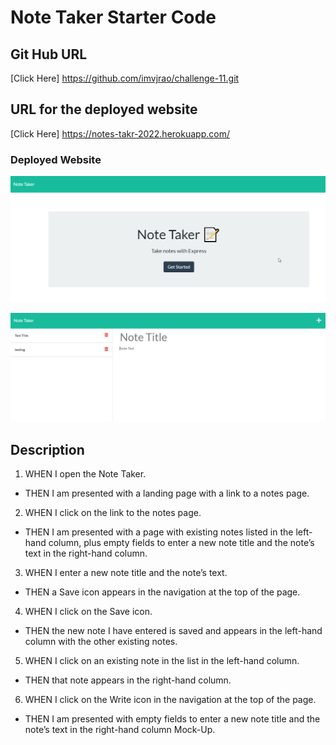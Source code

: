 # Note Taker Starter Code

## Git Hub URL
[Click Here] https://github.com/imvjrao/challenge-11.git


## URL for the deployed website
[Click Here] https://notes-takr-2022.herokuapp.com/



### Deployed Website
![](./Develop/public/assets/Images/Note-Takr-2022.png)

![](./Develop/public/assets/Images/Note-takr-2022-page-1.png)

## Description
1. WHEN I open the Note Taker.
- THEN I am presented with a landing page with a link to a notes page.

2. WHEN I click on the link to the notes page.
- THEN I am presented with a page with existing notes listed in the left-hand column, plus empty fields to enter a new note title and the note’s text in the right-hand column.

3. WHEN I enter a new note title and the note’s text.
- THEN a Save icon appears in the navigation at the top of the page.

4. WHEN I click on the Save icon.
- THEN the new note I have entered is saved and appears in the left-hand column with the other existing notes.

5. WHEN I click on an existing note in the list in the left-hand column.
- THEN that note appears in the right-hand column.

6. WHEN I click on the Write icon in the navigation at the top of the page.
- THEN I am presented with empty fields to enter a new note title and the note’s text in the right-hand column
Mock-Up.
